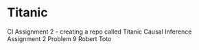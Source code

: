 # Titanic
 CI Assignment 2 - creating a repo called Titanic
Causal Inference
Assignment 2
Problem 9
Robert Toto
